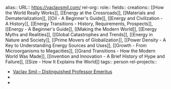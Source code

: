 alias::
URL:: https://vaclavsmil.com/
rel-org::
role::
fields::
creations:: [[How the World Really Works]], [[Energy at the Crossroads]], [[Materials and Dematerialization]], [[Oil - A Beginner's Guide]], [[Energy and Civilization - A History]], [[Energy Transitions - History, Requirements, Prospects]], [[Energy - A Beginner's Guide]], [[Making the Modern World]], [[Energy Myths and Realities]], [[Global Catastrophes and Trends]], [[Energy in Nature and Society]], [[Prime Movers of Globalization]], [[Power Density - A Key to Understanding Energy Sources and Uses]], [[Growth - From Microorganisms to Megacities]], [[Grand Transitions - How the Modern World Was Made]], [[Invention and Innovation - A Brief History of Hype and Failure]], [[Size - How It Explains the World]]
tags:: person
rel-projects::


- [Vaclav Smil – Distinguished Professor Emeritus](https://vaclavsmil.com/)
-
-
